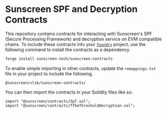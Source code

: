 # Sunscreen SPF and Decryption Contracts

This repository contains contracts for interacting with Sunscreen's SPF (Secure Processing Framework) and decryption service on EVM compatible chains. To include these contracts into your [`foundry`](https://getfoundry.sh/) project, use the following command to install the contracts as a dependency.

```bash
forge install sunscreen-tech/sunscreen-contracts
```

To enable simple importing in other contracts, update the `remappings.txt` file in your project to include the following.

```
@sunscreen/=lib/sunscreen-contracts/
```

You can then import the contracts in your Solidity files like so:

```solidity
import "@sunscreen/contracts/Spf.sol";
import "@sunscreen/contracts/TfheThresholdDecryption.sol";
```
